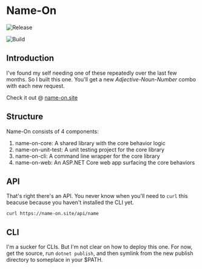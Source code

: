 # Name-On
![Release](https://clintcparker.vsrm.visualstudio.com/_apis/public/Release/badge/5eb5c9e0-ca41-4637-a6a1-1a4c8deda67b/1/1)

![Build](https://clintcparker.visualstudio.com/_apis/public/build/definitions/5eb5c9e0-ca41-4637-a6a1-1a4c8deda67b/7/badge?branchName=master&api-version=5.0-preview.2)

## Introduction 

I've found my self needing one of these repeatedly over the last few months. So I built this one. You'll get a new _Adjective-Noun-Number_ combo with each new request.

Check it out @ [name-on.site](https://name-on.site)


## Structure

Name-On consists of 4 components:

1. name-on-core: A shared library with the core behavior logic
1. name-on-unit-test: A unit testing project for the core library
1. name-on-cli: A command line wrapper for the core library
1. name-on-web: An ASP.NET Core web app surfacing the core behaviors

## API

That's right there's an API. You never know when you'll need to `curl` this beacuse because you haven't installed the CLI yet. 

`curl https://name-on.site/api/name`

## CLI

I'm a sucker for CLIs. But I'm not clear on how to deploy this one. For now, get the source, run `dotnet publish`, and then symlink from the new publish directory to someplace in your $PATH.
